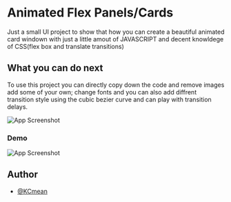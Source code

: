 
# Animated Flex Panels/Cards

Just a small UI project to show that how you can create a beautiful animated card windown with just a little amout of JAVASCRIPT and decent knowldege of CSS(flex box and translate transitions)

## What you can do next

To use this project you can directly copy down the code and remove images add some of your own; change fonts and you can also add diffrent transition style using the cubic bezier curve and can play with transition delays.










![App Screenshot](https://via.placeholder.com/468x300?text=App+Screenshot+Here)


### Demo

![App Screenshot](https://via.placeholder.com/468x300?text=App+Screenshot+Here)





## Author

- [@KCmean](https://www.github.com/kcmean)

